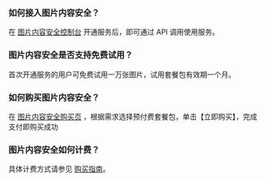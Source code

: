 
### 如何接入图片内容安全？
在 [图片内容安全控制台](https://console.cloud.tencent.com/cms/image) 开通服务后，即可通过 API 调用使用服务。
### 图片内容安全是否支持免费试用？
首次开通服务的用户可免费试用一万张图片，试用套餐包有效期一个月。
### 如何购买图片内容安全？
在 [图片内容安全购买页](https://buy.cloud.tencent.com/ims) ，根据需求选择预付费套餐包，单击【立即购买】，完成支付即购买成功
### 图片内容安全如何计费？
具体计费方式请参见 [购买指南](https://cloud.tencent.com/document/product/1125/37108)。
